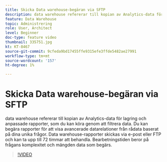 ```yaml
---
title: Skicka Data warehouse-begäran via SFTP
description: data warehouse refererar till kopian av Analytics-data för lagring och anpassade rapporter, som du kan köra genom att filtrera data. Du kan begära rapporter för att visa avancerade datarelationer från rådata baserat på dina unika frågor. Data warehouse-rapporter skickas via e-post eller FTP och kan ta upp till 72 timmar att behandla. Bearbetningstiden beror på frågans komplexitet och mängden data som begärs.
feature: Data Warehouse
topic: Administrering
role: User, Architect
level: Beginner
doc-type: feature video
thumbnail: 335751.jpg
kt: KT-8467
source-git-commit: 9cfeda9bd17455ffe9315efe3ffde5482ae27991
workflow-type: tm+mt
source-wordcount: '157'
ht-degree: 1%

---
```



# Skicka Data warehouse-begäran via SFTP

data warehouse refererar till kopian av Analytics-data för lagring och anpassade rapporter, som du kan köra genom att filtrera data. Du kan begära rapporter för att visa avancerade datarelationer från rådata baserat på dina unika frågor. Data warehouse-rapporter skickas via e-post eller FTP och kan ta upp till 72 timmar att behandla. Bearbetningstiden beror på frågans komplexitet och mängden data som begärs.


>[!VIDEO](https://video.tv.adobe.com/v/335751/?quality=12&learn=on)